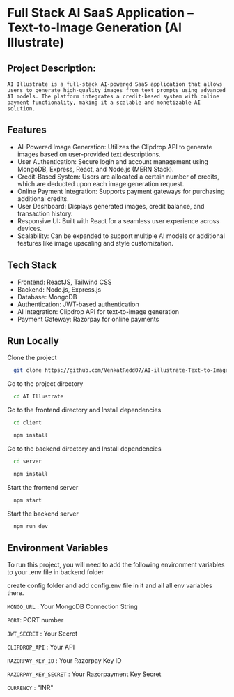 
# Full Stack AI SaaS Application – Text-to-Image Generation (AI Illustrate)



## Project Description:

    AI Illustrate is a full-stack AI-powered SaaS application that allows users to generate high-quality images from text prompts using advanced AI models. The platform integrates a credit-based system with online payment functionality, making it a scalable and monetizable AI solution.

## Features
- AI-Powered Image Generation: Utilizes the Clipdrop API to generate images based on user-provided text descriptions.
- User Authentication: Secure login and account management using MongoDB, Express, React, and Node.js (MERN Stack).
- Credit-Based System: Users are allocated a certain number of credits, which are deducted upon each image generation request.
- Online Payment Integration: Supports payment gateways for purchasing additional credits.
- User Dashboard: Displays generated images, credit balance, and transaction history.
- Responsive UI: Built with React for a seamless user experience across devices.
- Scalability: Can be expanded to support multiple AI models or additional features like image upscaling and style customization.


## Tech Stack

- Frontend: ReactJS, Tailwind CSS
- Backend: Node.js, Express.js
- Database: MongoDB
- Authentication: JWT-based authentication
- AI Integration: Clipdrop API for text-to-image generation
- Payment Gateway: Razorpay  for online payments


## Run Locally

Clone the project

```bash
  git clone https://github.com/VenkatRedd07/AI-illustrate-Text-to-Image-Generation-.git
```

Go to the project directory

```bash
  cd AI Illustrate
```

Go to the frontend directory and Install dependencies

```bash
  cd client
```
```bash
  npm install
```

Go to the backend directory and Install dependencies

```bash
  cd server
```
```bash
  npm install
```

Start the frontend server

```bash
  npm start
```


Start the backend server

```bash
  npm run dev
```

## Environment Variables

To run this project, you will need to add the following environment variables to your .env file in backend folder

create config folder and add config.env file in it and all all env variables there.

`MONGO_URL` : Your MongoDB Connection String

`PORT`: PORT number

`JWT_SECRET` : Your Secret

`CLIPDROP_API` : Your API 

`RAZORPAY_KEY_ID` : Your Razorpay Key ID

`RAZORPAY_KEY_SECRET` : Your Razorpayment Key Secret

`CURRENCY` : "INR"














